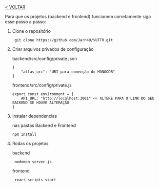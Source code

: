[< VOLTAR](README.md)

Para que os projetos (backend e frontend) funcionem corretamente siga esse passo a passo:

1. Clone o repositório
  
        git clone https://github.com/Jarn40/VUTTR.git
      
2.  Criar arquivos privados de configuração

    backend/src/config/private.json

        {
            "atlas_uri": "URI para conecção do MONGODB"
        }     

    frontend/src/config/private.js

        export const environment = {
            API_URL: "http://localhost:3001" << ALTERE PARA O LINK DO SEU BACKEND SE HOUVE ALTERAÇÃO
        }
      
3.  Instalar dependencias

    nas pastas Backend e Frontend

        npm install
        
4. Rodas os projetos

    backend
    
        nodemon server.js
      
    frontend
      
        react-scripts start

